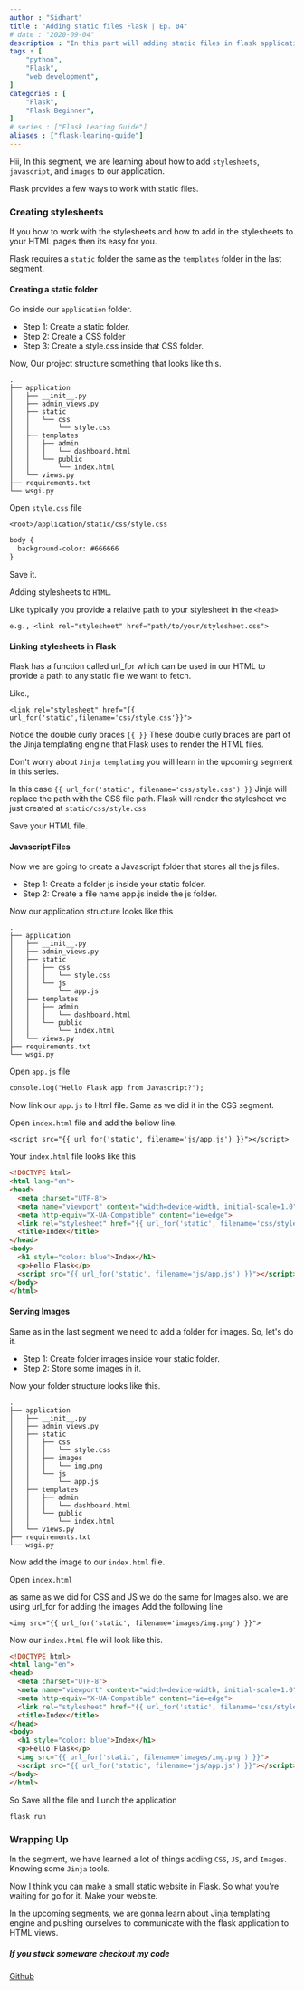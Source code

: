```yaml
---
author : "Sidhart"
title : "Adding static files Flask | Ep. 04"
# date : "2020-09-04"
description : "In this part will adding static files in flask application"
tags : [
    "python",
    "Flask",
    "web development",
]
categories : [
    "Flask",
    "Flask Beginner",
]
# series : ["Flask Learing Guide"]
aliases : ["flask-learing-guide"]
---
```


Hii, 
In this segment, we are learning about how to add ```stylesheets```, ```javascript```, and ```images``` to our application.
<!--more-->
Flask provides a few ways to work with static files.

### Creating stylesheets
If you how to work with the stylesheets and how to add in the stylesheets to your HTML pages then its easy for you.

Flask requires a ```static``` folder the same as the ```templates``` folder in the last segment.

#### Creating a static folder

Go inside our ```application``` folder.
- Step 1: Create a static folder.
- Step 2: Create a CSS folder
- Step 3: Create a style.css inside that CSS folder.

Now, Our project structure something that looks like this.
```
. 
├── application
│   ├── __init__.py
│   ├── admin_views.py
│   ├── static
│   │   └── css
│   │       └── style.css
│   ├── templates
│   │   ├── admin
│   │   │   └── dashboard.html
│   │   └── public
│   │       └── index.html
│   └── views.py
├── requirements.txt
└── wsgi.py
```

Open ```style.css``` file

```<root>/application/static/css/style.css```

```html
body {
  background-color: #666666
}
```
Save it.

Adding stylesheets to ```HTML```.

Like typically you provide a relative path to your stylesheet in the ```<head>```

```e.g., <link rel="stylesheet" href="path/to/your/stylesheet.css">```

#### Linking stylesheets in Flask
Flask has a function called url_for which can be used in our HTML to provide a path to any static file we want to fetch.

Like.,

```<link rel="stylesheet" href="{{  url_for('static',filename='css/style.css'}}">```

Notice the double curly braces ```{{ }}```
These double curly braces are part of the Jinja templating engine that Flask uses to render the HTML files.

Don't worry about ```Jinja templating``` you will learn in the upcoming segment in this series.

In this case ```{{ url_for('static', filename='css/style.css') }}``` 
Jinja will replace the path with the CSS file path.
Flask will render the stylesheet we just created at ```static/css/style.css```

Save your HTML file.

#### Javascript Files

Now we are going to create a Javascript folder that stores all the js files.

- Step 1: Create a folder js inside your static folder.
- Step 2: Create a file name app.js inside the js folder.

Now our application structure looks like this
```
. 
├── application
│   ├── __init__.py
│   ├── admin_views.py
│   ├── static
│   │   ├── css
│   │   │   └── style.css
│   │   └── js
│   │       └── app.js
│   ├── templates
│   │   ├── admin
│   │   │   └── dashboard.html
│   │   └── public
│   │       └── index.html
│   └── views.py
├── requirements.txt
└── wsgi.py
```

Open ```app.js``` file


```html
console.log("Hello Flask app from Javascript?");
```

Now link our ```app.js``` to Html file.
Same as we did it in the CSS segment.

Open ```index.html``` file and add the bellow line.

```
<script src="{{ url_for('static', filename='js/app.js') }}"></script>
```

Your ```index.html``` file looks like this

```html
<!DOCTYPE html>
<html lang="en">
<head>
  <meta charset="UTF-8">
  <meta name="viewport" content="width=device-width, initial-scale=1.0">
  <meta http-equiv="X-UA-Compatible" content="ie=edge">
  <link rel="stylesheet" href="{{ url_for('static', filename='css/style.css') }}">
  <title>Index</title>
</head>
<body>
  <h1 style="color: blue">Index</h1>
  <p>Hello Flask</p>
  <script src="{{ url_for('static', filename='js/app.js') }}"></script>
</body>
</html>
```

#### Serving Images

Same as in the last segment we need to add a folder for images.
So, let's do it.
- Step 1: Create folder images inside your static folder.
- Step 2: Store some images in it.

Now your folder structure looks like this.

```
.
├── application
│   ├── __init__.py
│   ├── admin_views.py
│   ├── static
│   │   ├── css
│   │   │   └── style.css
│   │   ├── images
│   │   │   └── img.png
│   │   └── js
│   │       └── app.js
│   ├── templates
│   │   ├── admin
│   │   │   └── dashboard.html
│   │   └── public
│   │       └── index.html
│   └── views.py
├── requirements.txt
└── wsgi.py
```

Now add the image to our ```index.html``` file.

Open ```index.html```

as same as we did for CSS and JS we do the same for Images also. we are using url_for for adding the images
Add the following line

```<img src="{{ url_for('static', filename='images/img.png') }}">```

Now our ```index.html``` file will look like this.

```html
<!DOCTYPE html>
<html lang="en">
<head>
  <meta charset="UTF-8">
  <meta name="viewport" content="width=device-width, initial-scale=1.0">
  <meta http-equiv="X-UA-Compatible" content="ie=edge">
  <link rel="stylesheet" href="{{ url_for('static', filename='css/style.css') }}">
  <title>Index</title>
</head>
<body>
  <h1 style="color: blue">Index</h1>
  <p>Hello Flask</p>
  <img src="{{ url_for('static', filename='images/img.png') }}">
  <script src="{{ url_for('static', filename='js/app.js') }}"></script>
</body>
</html>
```

So Save all the file and Lunch the application

```
flask run
```

### Wrapping Up

In the segment, we have learned a lot of things adding ```CSS```, ```JS```, and ```Images```.
Knowing some ```Jinja``` tools.

Now I think you can make a small static website in Flask. So what you're waiting for go for it. Make your website. 

In the upcoming segments, we are gonna learn about Jinja templating engine and pushing ourselves to communicate with the flask application to HTML views.


##### If you stuck someware checkout my code
[Github](https://github.com/Apex1000/flask-blog)
